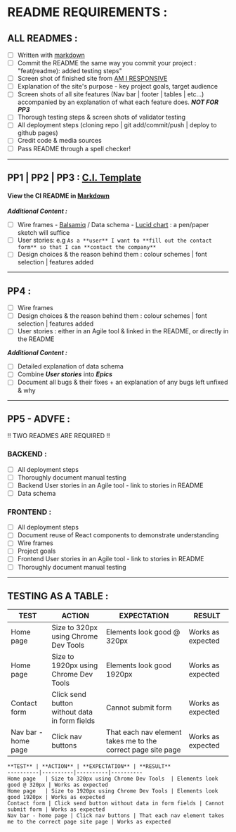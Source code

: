 # README REQUIREMENTS :

## ALL READMES :
- [ ] Written with [markdown](https://www.markdownguide.org/cheat-sheet/)
- [ ] Commit the README the same way you commit your project : "feat(readme): added testing steps"
- [ ] Screen shot of finished site from [AM I RESPONSIVE](http://ami.responsivedesign.is/)
- [ ] Explanation of the site's purpose - key project goals, target audience
- [ ] Screen shots of all site features (Nav bar | footer | tables | etc...) accompanied by an explanation of what each feature does. ***NOT FOR PP3***
- [ ] Thorough testing steps & screen shots of validator testing
- [ ] All deployment steps (cloning repo | git add/commit/push | deploy to github pages)
- [ ] Credit code & media sources
- [ ] Pass README through a spell checker!

--- 

## PP1 | PP2 | PP3 : [C.I. Template](https://github.com/Code-Institute-Solutions/readme-template)
#### View the CI README in [Markdown](https://raw.githubusercontent.com/Code-Institute-Solutions/readme-template/master/README.md)
***Additional Content :***
- [ ] Wire frames - [Balsamiq](https://balsamiq.com/) / Data schema - [Lucid chart](https://www.lucidchart.com/pages/landing?utm_source=google&utm_medium=cpc&utm_campaign=_chart_en_tier3_mixed_search_brand_exact_&km_CPC_CampaignId=1484560207&km_CPC_AdGroupID=60168114191&km_CPC_Keyword=lucid%20chart&km_CPC_MatchType=e&km_CPC_ExtensionID=&km_CPC_Network=g&km_CPC_AdPosition=&km_CPC_Creative=354596054350&km_CPC_TargetID=kwd-55720648523&km_CPC_Country=9061582&km_CPC_Device=c&km_CPC_placement=&km_CPC_target=&gclid=Cj0KCQjw06OTBhC_ARIsAAU1yOWd-aAfWgTzdJakjoJHLkdNiAJMRGWM6YcYIJWJl9zKQhzKJIGfYaQaAluFEALw_wcB) : a pen/paper sketch will suffice
- [ ] User stories: e.g `As a **user** I want to **fill out the contact form** so that I can **contact the company**`
- [ ] Design choices & the reason behind them : colour schemes | font selection | features added

--- 

## PP4 :
- [ ] Wire frames
- [ ] Design choices & the reason behind them : colour schemes | font selection | features added
- [ ] User stories : either in an Agile tool & linked in the README, or directly in the README

***Additional Content :***
- [ ] Detailed explanation of data schema
- [ ] Combine ***User stories*** into ***Epics***
- [ ] Document all bugs & their fixes + an explanation of any bugs left unfixed & why

--- 

## PP5 - ADVFE :

!! TWO READMES ARE REQUIRED !!

### BACKEND :
- [ ] All deployment steps
- [ ] Thoroughly document manual testing
- [ ] Backend User stories in an Agile tool - link to stories in README
- [ ] Data schema

### FRONTEND :
- [ ] All deployment steps
- [ ] Document reuse of React components to demonstrate understanding
- [ ] Wire frames
- [ ] Project goals
- [ ] Frontend User stories in an Agile tool - link to stories in README
- [ ] Thoroughly document manual testing

--- 

## TESTING AS A TABLE :
**TEST** | **ACTION** | **EXPECTATION** | **RESULT** 
----------|----------|----------|----------
Home page	| Size to 320px using Chrome Dev Tools	| Elements look good @ 320px | Works as expected
Home page	| Size to 1920px using Chrome Dev Tools | Elements look good 1920px | Works as expected
Contact form | Click send button without data in form fields | Cannot submit form | Works as expected
Nav bar - home page | Click nav buttons | That each nav element takes me to the correct page site page | Works as expected

```
**TEST** | **ACTION** | **EXPECTATION** | **RESULT** 
----------|----------|----------|----------
Home page	| Size to 320px using Chrome Dev Tools	| Elements look good @ 320px | Works as expected
Home page	| Size to 1920px using Chrome Dev Tools | Elements look good 1920px | Works as expected
Contact form | Click send button without data in form fields | Cannot submit form | Works as expected
Nav bar - home page | Click nav buttons | That each nav element takes me to the correct page site page | Works as expected
```


